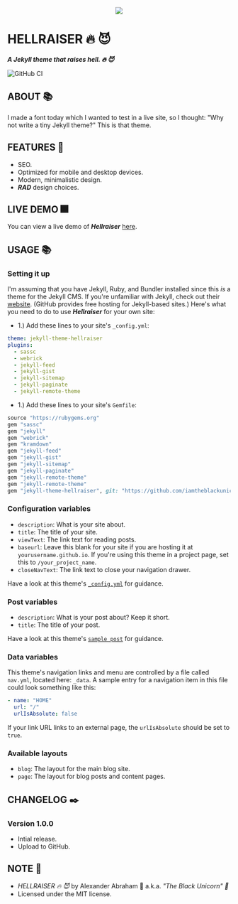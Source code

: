 <p align="center">
 <img src="https://blckunicorn.art/hellraiser/assets/images/banner.png"/>
</p>

# HELLRAISER :fire: :smiling_imp:

***A Jekyll theme that raises hell. :fire: :smiling_imp:***

![GitHub CI](https://github.com/iamtheblackunicorn/hellraiser/actions/workflows/jekyll.yml/badge.svg)

## ABOUT :books:

I made a font today which I wanted to test in a live site, so I thought: "Why not write a tiny Jekyll theme?" This is that theme.

## FEATURES :test_tube:

- SEO.
- Optimized for mobile and desktop devices.
- Modern, minimalistic design.
- ***RAD*** design choices.

## LIVE DEMO :fireworks:

You can view a live demo of ***Hellraiser*** [here](https://blckunicorn.art/hellraiser).

## USAGE :books:

### Setting it up

I'm assuming that you have Jekyll, Ruby, and Bundler installed since this *is* a theme for the Jekyll CMS.
If you're unfamiliar with Jekyll, check out their [website](https://jekyllrb.com). (GitHub provides free hosting for Jekyll-based sites.)
Here's what you need to do to use ***Hellraiser*** for your own site:

- 1.) Add these lines to your site's `_config.yml`:

```YAML
theme: jekyll-theme-hellraiser
plugins:
  - sassc
  - webrick
  - jekyll-feed
  - jekyll-gist
  - jekyll-sitemap
  - jekyll-paginate
  - jekyll-remote-theme
```

- 1.) Add these lines to your  site's `Gemfile`:

```Ruby
source "https://rubygems.org"
gem "sassc"
gem "jekyll"
gem "webrick"
gem "kramdown"
gem "jekyll-feed"
gem "jekyll-gist"
gem "jekyll-sitemap"
gem "jekyll-paginate"
gem "jekyll-remote-theme"
gem "jekyll-remote-theme"
gem "jekyll-theme-hellraiser", git: "https://github.com/iamtheblackunicorn/hellraiser", branch: "main"
```

### Configuration variables

- `description`: What is your site about.
- `title`: The title of your site.
- `viewText`: The link text for reading posts.
- `baseurl`: Leave this blank for your site if you are hosting it at `yourusername.github.io`. If you're using this theme in a project page, set this to `/your_project_name`.
- `closeNavText`: The link text to close your navigation drawer.

Have a look at this theme's [`_config.yml`](_config.yml) for guidance.

### Post variables

- `description`: What is your post about? Keep it short.
- `title`: The title of your post.

Have a look at this theme's [`sample post`](2022-03-22-Welcome-to-Jekyll.markdown) for guidance.

### Data variables

This theme's navigation links and menu are controlled by a file called `nav.yml`, located here: `_data`.
A sample entry for a navigation item in this file could look something like this:

```YAML
- name: "HOME"
  url: "/"
  urlIsAbsolute: false
```

If your link URL links to an external page, the `urlIsAbsolute` should be set to `true`.

### Available layouts

- `blog`: The layout for the main blog site.
- `page`: The layout for blog posts and content pages.

## CHANGELOG :black_nib:

### Version 1.0.0

- Intial release.
- Upload to GitHub.

## NOTE :scroll:
- *HELLRAISER :fire: :smiling_imp:* by Alexander Abraham :black_heart: a.k.a. *"The Black Unicorn" :unicorn:*
- Licensed under the MIT license.
